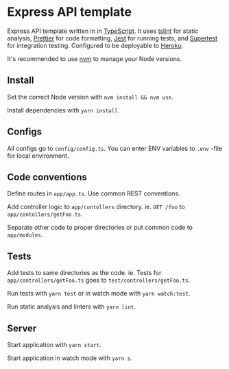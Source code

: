 # Express API template

Express API template written in in [TypeScript](https://www.typescriptlang.org). It uses [tslint](https://palantir.github.io/tslint/) for static analysis, [Prettier](https://prettier.io) for code formatting, [Jest](https://jestjs.io) for running tests, and [Supertest](https://github.com/visionmedia/supertest) for integration testing. Configured to be deployable to [Heroku](https://www.heroku.com).

It's recommended to use [nvm](https://github.com/creationix/nvm) to manage your Node versions.

## Install

Set the correct Node version with `nvm install && nvm use`.

Install dependencies with `yarn install`.

## Configs

All configs go to `config/config.ts`. You can enter ENV variables to `.env` -file for local environment.

## Code conventions

Define routes in `app/app.ts`. Use common REST conventions.

Add controller logic to `app/contollers` directory. ie. `GET /foo` to `app/contollers/getFoo.ts`.

Separate other code to proper directories or put common code to `app/modules`.

## Tests

Add tests to same directories as the code. ie. Tests for `app/controllers/getFoo.ts` goes to `test/controllers/getFoo.ts`.

Run tests with `yarn test` or in watch mode with `yarn watch:test`.

Run static analysis and linters with `yarn lint`.

## Server

Start application with `yarn start`.

Start application in watch mode with `yarn s`.
